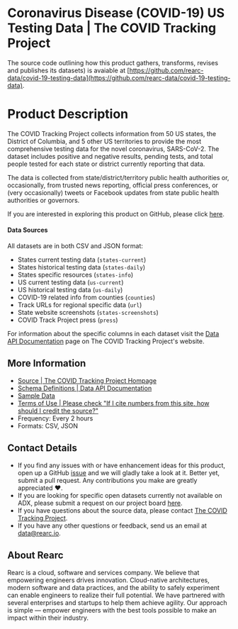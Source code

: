 # Coronavirus Disease (COVID-19) US Testing Data | The COVID Tracking Project

The source code outlining how this product gathers, transforms, revises and publishes its datasets) is avaiable at [https://github.com/rearc-data/covid-19-testing-data](https://github.com/rearc-data/covid-19-testing-data).

# Product Description
The COVID Tracking Project collects information from 50 US states, the District of Columbia, and 5 other US territories to provide the most comprehensive testing data for the novel coronavirus, SARS-CoV-2. The dataset includes positive and negative results, pending tests, and total people tested for each state or district currently reporting that data.

The data is collected from state/district/territory public health authorities or, occasionally, from trusted news reporting, official press conferences, or (very occasionally) tweets or Facebook updates from state public health authorities or governors.

If you are interested in exploring this product on GitHub, please click [here](https://github.com/rearc-data/covid-19-testing-data).

#### Data Sources
All datasets are in both CSV and JSON format:
- States current testing data (`states-current`)
- States historical testing data (`states-daily`)
- States specific resources (`states-info`)
- US current testing data (`us-current`)
- US historical testing data (`us-daily`)
- COVID-19 related info from counties (`counties`)
- Track URLs for regional specific data (`url`)
- State website screenshots (`states-screenshots`)
- COVID Track Project press (`press`)

For information about the specific columns in each dataset visit the [Data API Documentation](https://covidtracking.com/api) page on The COVID Tracking Project's website.

## More Information
- [Source | The COVID Tracking Project Hompage](https://covidtracking.com/)  
- [Schema Definitions | Data API Documentation](https://covidtracking.com/api)
- [Sample Data](https://covidtracking.com/data/)   
- [Terms of Use | Please check "If I cite numbers from this site, how should I credit the source?"](https://covidtracking.com/about-tracker/)       
- Frequency: Every 2 hours
- Formats: CSV, JSON

## Contact Details
- If you find any issues with or have enhancement ideas for this product, open up a GitHub [issue](https://github.com/rearc-data/covid-19-testing-data/issues) and we will gladly take a look at it. Better yet, submit a pull request. Any contributions you make are greatly appreciated :heart:.
- If you are looking for specific open datasets currently not available on ADX, please submit a request on our project board [here](https://github.com/rearc-data/covid-datasets-aws-data-exchange/projects/1).
- If you have questions about the source data, please contact [The COVID Tracking Project](https://covidtracking.com/contact).
- If you have any other questions or feedback, send us an email at data@rearc.io.

## About Rearc
Rearc is a cloud, software and services company. We believe that empowering engineers drives innovation. Cloud-native architectures, modern software and data practices, and the ability to safely experiment can enable engineers to realize their full potential. We have partnered with several enterprises and startups to help them achieve agility. Our approach is simple — empower engineers with the best tools possible to make an impact within their industry.